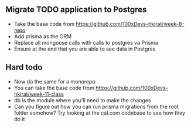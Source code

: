 ## Migrate TODO application to Postgres

- Take the base code from https://github.com/100xDevs-hkirat/week-8-repo
- Add prisma as the ORM
- Replace all mongoose calls with calls to postgres va Prisma
- Ensure at the end that you are able to see data in Postgres

## Hard todo

- Now do the same for a monorepo
- You can take the base code from https://github.com/100xDevs-hkirat/week-11-class
- db is the module where you'll need to make the changes
- Can you figure out how you can run prisma migrations from the root folder somehow? Try looking at the cal.com codebase to see how they do it
